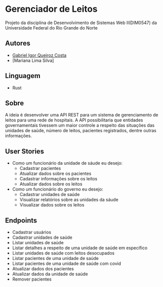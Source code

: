 # Gerenciador de Leitos
Projeto da disciplina de Desenvolvimento de Sistemas Web II(DIM0547) da Universidade Federal do Rio Grande do Norte

## Autores
- [Gabriel Igor Queiroz Costa](https://github.com/gabriel-igorq)
- [Mariana Lima Silva] 

## Linguagem
- Rust

## Sobre
A ideia é desenvolver uma API REST para um sistema de gerenciamento de leitos para uma rede de hospitais. A API possibilitaria que entidades governamentais tivessem um maior controle a respeito das situações das unidades de saúde, número de leitos, pacientes registrados, dentre outras informações.

## User Stories
- Como um funcionário da unidade de sáude eu desejo: 
  - Cadastrar pacientes
  - Atualizar dados sobre os pacientes
  - Cadastrar informações sobre os leitos
  - Atualizar dados sobre os leitos
- Como um funcionário do governo eu desejo:
  - Cadastrar unidades de saúde
  - Visualizar relatórios sobre as unidades da sáude
  - Visualizar dados sobre os leitos
  
## Endpoints
- Cadastrar usuários
- Cadastrar unidades de saúde
- Listar unidades de saúde
- Listar detalhes a respeito de uma unidade de saúde em específico
- Listar unidades de saúde com leitos desocupados
- Listar pacientes de uma unidade de saúde
- Listar pacientes de uma unidade de saúde com covid
- Atualizar dados dos pacientes
- Atualizar dados da unidade de saúde
- Remover pacientes
